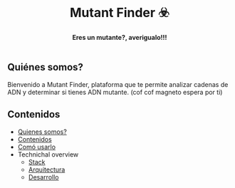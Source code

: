 <div align="center">
  <br>
  <h1>Mutant Finder ☣️</h1>
  <strong>Eres un mutante?, averigualo!!!</strong>
</div>
<br>

## Quiénes somos?
Bienvenido a Mutant Finder, plataforma que te permite analizar cadenas de ADN y
determinar si tienes ADN mutante. (cof cof magneto espera por ti)

## Contenidos
- [Quienes somos?](#quienes-somos)
- [Contenidos](#contenidos)
- [Comó usarlo](getting_started)
- Technichal overview
  - [Stack](techinal-overview/stack)
  - [Arquitectura](techinal-overview/architecture)
  - [Desarrollo](techinal-overview/development)
